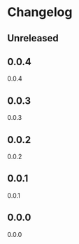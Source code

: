 # Changelog

<!--
Note: In this file, do not use the hard wrap in the middle of a sentence for compatibility with GitHub comment style markdown rendering.
-->

## Unreleased

## 0.0.4

0.0.4

## 0.0.3

0.0.3

## 0.0.2

0.0.2

## 0.0.1

0.0.1

## 0.0.0

0.0.0

